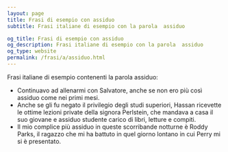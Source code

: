 ```yaml
---
layout: page
title: Frasi di esempio con assiduo 
subtitle: Frasi italiane di esempio con la parola  assiduo

og_title: Frasi di esempio con assiduo 
og_description: Frasi italiane di esempio con la parola  assiduo
og_type: website
permalink: /frasi/a/assiduo.html
---
```


Frasi italiane di esempio contenenti la parola assiduo:


- Continuavo ad allenarmi con Salvatore, anche se non ero più così assiduo come nei primi mesi.
- Anche se gli fu negato il privilegio degli studi superiori, Hassan ricevette le ottime lezioni private della signora Perlstein, che mandava a casa il suo giovane e assiduo studente carico di libri, letture e compiti.
- Il mio complice più assiduo in queste scorribande notturne è Roddy Parks, il ragazzo che mi ha battuto in quel giorno lontano in cui Perry mi si è presentato.
